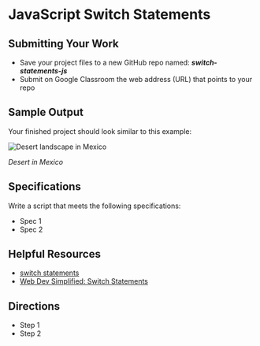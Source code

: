 ﻿# JavaScript Switch Statements

## Submitting Your Work
 - Save your project files to a new GitHub repo named: ***switch-statements-js***
 - Submit on Google Classroom the web address (URL) that points to your repo 

## Sample Output

Your finished project should look similar to this example:

![Desert landscape in Mexico](desert-mexico.png "Mexican Desert")

*Desert in Mexico*

## Specifications

Write a script that meets the following specifications:

- Spec 1
- Spec 2

## Helpful Resources

 - [switch statements](https://www.w3schools.com/js/js_switch.asp)
 - [Web Dev Simplified: Switch Statements](https://youtu.be/2gE2K8i5tvs?feature=shared)
 
## Directions

 - Step 1
 - Step 2


